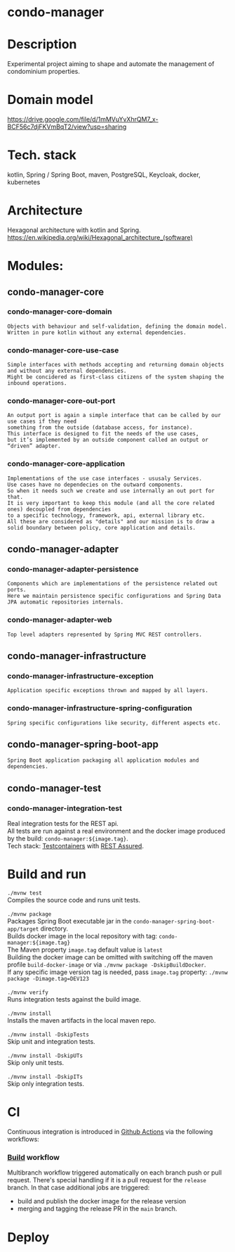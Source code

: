 # condo-manager
# Description
Experimental project aiming to shape and automate the management of condominium properties.
# Domain model
https://drive.google.com/file/d/1mMVuYvXhrQM7_x-BCF56c7djFKVmBqT2/view?usp=sharing
# Tech. stack
kotlin, Spring / Spring Boot, maven, PostgreSQL, Keycloak, docker, kubernetes
# Architecture
Hexagonal architecture with kotlin and Spring.
https://en.wikipedia.org/wiki/Hexagonal_architecture_(software)

# Modules:
  ## condo-manager-core
  ### condo-manager-core-domain
    Objects with behaviour and self-validation, defining the domain model. 
    Written in pure kotlin without any external dependencies.
  ### condo-manager-core-use-case
    Simple interfaces with methods accepting and returning domain objects and without any external dependencies. 
    Might be concidered as first-class citizens of the system shaping the inbound operations.
  ### condo-manager-core-out-port
    An output port is again a simple interface that can be called by our use cases if they need 
    something from the outside (database access, for instance). 
    This interface is designed to fit the needs of the use cases, 
    but it’s implemented by an outside component called an output or “driven” adapter.
  ### condo-manager-core-application
    Implementations of the use case interfaces - ususaly Services. 
    Use cases have no dependecies on the outward components.
    So when it needs such we create and use internally an out port for that.
    It is very important to keep this module (and all the core related ones) decoupled from dependencies
    to a specific technology, framework, api, external library etc.
    All these are considered as "details" and our mission is to draw a solid boundary between policy, core application and details.
  
  ## condo-manager-adapter
  ### condo-manager-adapter-persistence
    Components which are implementations of the persistence related out ports.
    Here we maintain persistence specific configurations and Spring Data JPA automatic repositories internals.
  ### condo-manager-adapter-web
    Top level adapters represented by Spring MVC REST controllers.
  
  ## condo-manager-infrastructure
  ### condo-manager-infrastructure-exception
    Application specific exceptions thrown and mapped by all layers.
  ### condo-manager-infrastructure-spring-configuration
    Spring specific configurations like security, different aspects etc.
  
  ## condo-manager-spring-boot-app
    Spring Boot application packaging all application modules and dependencies.
  
  ## condo-manager-test
  ### condo-manager-integration-test
Real integration tests for the REST api. </br> 
All tests are run against a real environment and the docker image produced by the build: ``condo-manager:${image.tag}``. </br>
Tech stack: [Testcontainers](https://testcontainers.com/) with [REST Assured](https://rest-assured.io/).
  
# Build and run
``./mvnw test`` </br>
Compiles the source code and runs unit tests. </br>
</br>
``./mvnw package`` </br>
Packages Spring Boot executable jar in the ``condo-manager-spring-boot-app/target`` directory. </br>
Builds docker image in the local repository with tag: ``condo-manager:${image.tag}`` </br>
The Maven property ``image.tag`` default value is ``latest`` </br>
Building the docker image can be omitted with switching off the maven profile ``build-docker-image`` or via ``./mvnw package -DskipBuildDocker``. </br>
If any specific image version tag is needed, pass ``image.tag`` property: ``./mvnw package -Dimage.tag=DEV123``</br>
</br>
``./mvnw verify`` </br>
Runs integration tests against the build image.</br>
</br>
``./mvnw install`` </br>
Installs the maven artifacts in the local maven repo.</br>
</br>
``./mvnw install -DskipTests`` </br>
Skip unit and integration tests.</br>
</br>
``./mvnw install -DskipUTs`` </br>
Skip only unit tests.</br>
</br>
``./mvnw install -DskipITs`` </br>
Skip only integration tests.</br>

# CI
Continuous integration is introduced in [Github Actions](https://github.com/iliankm/condo-manager/actions) via the following workflows:
### [Build](https://github.com/iliankm/condo-manager/actions/workflows/build.yml) workflow
Multibranch workflow triggered automatically on each branch push or pull request.
There's special handling if it is a pull request for the `release` branch. 
In that case additional jobs are triggered:
- build and publish the docker image for the release version
- merging and tagging the release PR in the `main` branch. 

# Deploy

